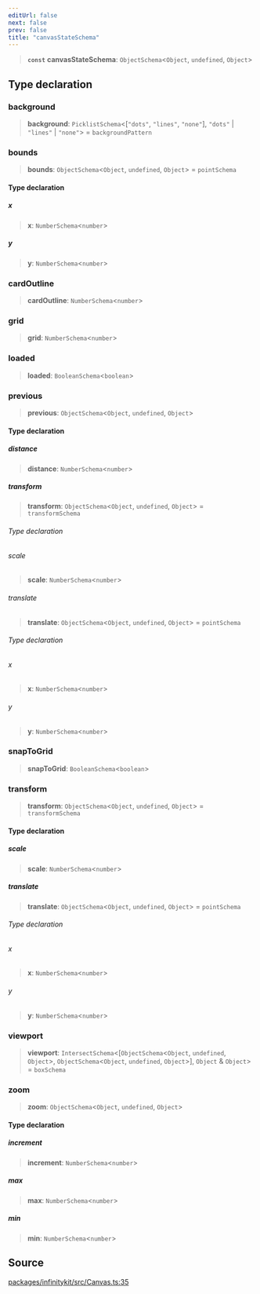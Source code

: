 ```yaml
---
editUrl: false
next: false
prev: false
title: "canvasStateSchema"
---
```


> **`const`** **canvasStateSchema**: `ObjectSchema`\<`Object`, `undefined`, `Object`\>

## Type declaration

### background

> **background**: `PicklistSchema`\<[`"dots"`, `"lines"`, `"none"`], `"dots"` \| `"lines"` \| `"none"`\> = `backgroundPattern`

### bounds

> **bounds**: `ObjectSchema`\<`Object`, `undefined`, `Object`\> = `pointSchema`

#### Type declaration

##### x

> **x**: `NumberSchema`\<`number`\>

##### y

> **y**: `NumberSchema`\<`number`\>

### cardOutline

> **cardOutline**: `NumberSchema`\<`number`\>

### grid

> **grid**: `NumberSchema`\<`number`\>

### loaded

> **loaded**: `BooleanSchema`\<`boolean`\>

### previous

> **previous**: `ObjectSchema`\<`Object`, `undefined`, `Object`\>

#### Type declaration

##### distance

> **distance**: `NumberSchema`\<`number`\>

##### transform

> **transform**: `ObjectSchema`\<`Object`, `undefined`, `Object`\> = `transformSchema`

###### Type declaration

###### scale

> **scale**: `NumberSchema`\<`number`\>

###### translate

> **translate**: `ObjectSchema`\<`Object`, `undefined`, `Object`\> = `pointSchema`

###### Type declaration

###### x

> **x**: `NumberSchema`\<`number`\>

###### y

> **y**: `NumberSchema`\<`number`\>

### snapToGrid

> **snapToGrid**: `BooleanSchema`\<`boolean`\>

### transform

> **transform**: `ObjectSchema`\<`Object`, `undefined`, `Object`\> = `transformSchema`

#### Type declaration

##### scale

> **scale**: `NumberSchema`\<`number`\>

##### translate

> **translate**: `ObjectSchema`\<`Object`, `undefined`, `Object`\> = `pointSchema`

###### Type declaration

###### x

> **x**: `NumberSchema`\<`number`\>

###### y

> **y**: `NumberSchema`\<`number`\>

### viewport

> **viewport**: `IntersectSchema`\<[`ObjectSchema`\<`Object`, `undefined`, `Object`\>, `ObjectSchema`\<`Object`, `undefined`, `Object`\>], `Object` & `Object`\> = `boxSchema`

### zoom

> **zoom**: `ObjectSchema`\<`Object`, `undefined`, `Object`\>

#### Type declaration

##### increment

> **increment**: `NumberSchema`\<`number`\>

##### max

> **max**: `NumberSchema`\<`number`\>

##### min

> **min**: `NumberSchema`\<`number`\>

## Source

[packages/infinitykit/src/Canvas.ts:35](https://github.com/nodenogg-in/alpha-p2p/blob/e46703f/packages/infinitykit/src/Canvas.ts#L35)

